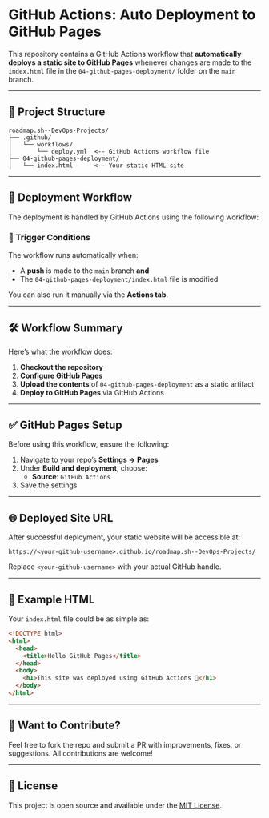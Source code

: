 
# GitHub Actions: Auto Deployment to GitHub Pages

This repository contains a GitHub Actions workflow that **automatically deploys a static site to GitHub Pages** whenever changes are made to the `index.html` file in the `04-github-pages-deployment/` folder on the `main` branch.

---

## 📂 Project Structure

```
roadmap.sh--DevOps-Projects/
├── .github/
│   └── workflows/
│       └── deploy.yml  <-- GitHub Actions workflow file
├── 04-github-pages-deployment/
│   └── index.html      <-- Your static HTML site
```

---

## 🚀 Deployment Workflow

The deployment is handled by GitHub Actions using the following workflow:

### 🔁 Trigger Conditions

The workflow runs automatically when:
- A **push** is made to the `main` branch **and**
- The `04-github-pages-deployment/index.html` file is modified

You can also run it manually via the **Actions tab**.

---

## 🛠️ Workflow Summary

Here’s what the workflow does:

1. **Checkout the repository**
2. **Configure GitHub Pages**
3. **Upload the contents** of `04-github-pages-deployment` as a static artifact
4. **Deploy to GitHub Pages** via GitHub Actions

---

## ✅ GitHub Pages Setup

Before using this workflow, ensure the following:

1. Navigate to your repo’s **Settings → Pages**
2. Under **Build and deployment**, choose:
   - **Source**: `GitHub Actions`
3. Save the settings

---

## 🌐 Deployed Site URL

After successful deployment, your static website will be accessible at:

```
https://<your-github-username>.github.io/roadmap.sh--DevOps-Projects/
```

Replace `<your-github-username>` with your actual GitHub handle.

---

## 🧪 Example HTML

Your `index.html` file could be as simple as:

```html
<!DOCTYPE html>
<html>
  <head>
    <title>Hello GitHub Pages</title>
  </head>
  <body>
    <h1>This site was deployed using GitHub Actions 🚀</h1>
  </body>
</html>
```

---

## 💬 Want to Contribute?

Feel free to fork the repo and submit a PR with improvements, fixes, or suggestions. All contributions are welcome!

---

## 📄 License

This project is open source and available under the [MIT License](LICENSE).
